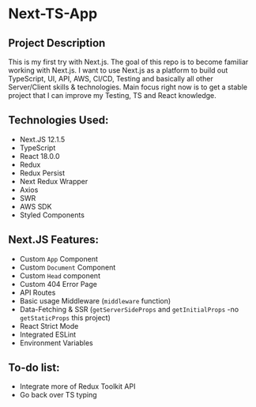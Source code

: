 # Next-TS-App

## Project Description

This is my first try with Next.js. The goal of this repo is to become familiar working with Next.js. I want to use Next.js as a platform to build out TypeScript, UI, API, AWS, CI/CD, Testing and basically all other Server/Client skills & technologies. Main focus right now is to get a stable project that I can improve my Testing, TS and React knowledge.

## Technologies Used:
* Next.JS 12.1.5
* TypeScript
* React 18.0.0
* Redux
* Redux Persist
* Next Redux Wrapper
* Axios
* SWR
* AWS SDK
* Styled Components

## Next.JS Features:
- Custom `App` Component
- Custom `Document` Component
- Custom `Head` component
- Custom 404 Error Page
- API Routes
- Basic usage Middleware (`middleware` function)
- Data-Fetching & SSR (`getServerSideProps` and `getInitialProps` -no `getStaticProps` this project)
- React Strict Mode
- Integrated ESLint
- Environment Variables

## To-do list:
* Integrate more of Redux Toolkit API
* Go back over TS typing
